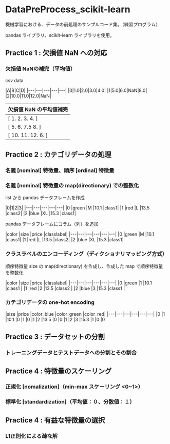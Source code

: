 <a name="DataPreProcess_scikit-learn"></a>
# DataPreProcess_scikit-learn

機械学習における、データの前処理のサンプルコード集。（練習プログラム）

pandas ライブラリ、scikit-learn ライブラリを使用。

## Practice 1 : 欠損値 NaN への対応

### 欠損値 NaNの補完（平均値）

csv data

|A|B|C|D|
|---|---|---|---|---|
|0|1.0|2.0|3.0|4.0|
|1|5.0|6.0|NaN|8.0|
|2|10.0|11.0|12.0|NaN|

|欠損値 NaN の平均値補完|
|---|
|[  1.    2.    3.    4. ]|
|[  5.    6.    7.5   8. ]| 
|[ 10.   11.   12.    6. ]|

## Practice 2 : カテゴリデータの処理

### 名義 [nominal] 特徴量、順序 [ordinal] 特徴量

### 名義 [nominal] 特徴量の map(directionary) での整数化

list から pandas データフレームを作成

|0|1|2|3|
|---|---|---|---|---|
|0 |green |M   |10.1  |class1|
|1 |red   |L   |13.5  |class2|
|2 |blue  |XL  |15.3  |class1|

pandas データフレームにコラム（列）を追加

|color |size  |price |classlabel|
|---|---|---|---|---|---|
|0  |green |M   |10.1 |class1|
|1  |red   |L   |13.5 |class2|
|2  |blue  |XL  |15.3 |class1|

### クラスラベルのエンコーディング（ディクショナリマッピング方式）

順序特徴量 size の map(directionary) を作成し、作成した map で順序特徴量を整数化

|color  |size  |price |classlabel|
|---|---|---|---|---|---|
|0  |green  |1 |10.1  |class1 |
|1  |red    |2 |13.5  |class2 |
|2  |blue   |3 |15.3  |class1 |

### カテゴリデータの one-hot encoding

|size  |price  |color_blue  |color_green  |color_red|
|---|---|---|---|---|---|
|0     |1   |10.1           |0            |1          |0
|1     |2   |13.5           |0            |0          |1
|2     |3   |15.3           |1            |0          |0


## Practice 3 : データセットの分割

### トレーニングデータとテストデータへの分割とその割合

## Practice 4 : 特徴量のスケーリング

### 正規化 [nomalization]（min-max スケーリング <0~1>）

### 標準化 [standardization]（平均値：０、分散値：１）

## Practice 4 : 有益な特徴量の選択

### L1正則化による疎な解
